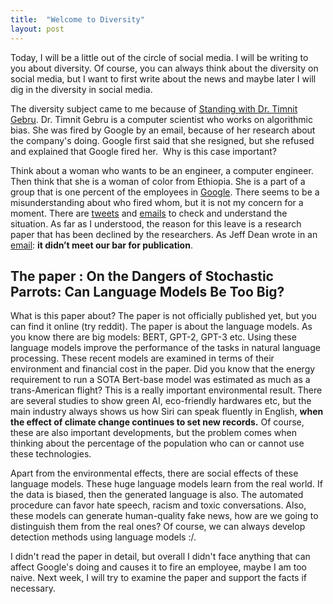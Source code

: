 ```yaml
---
title:  "Welcome to Diversity"
layout: post
---
```


Today, I will be a little out of the circle of social media. I will be writing to you about diversity. 
Of course, you can always think about the diversity on social media, but I want to first write about the news and maybe later 
I will dig in the diversity in social media.

The diversity subject came to me because of 
[Standing with Dr. Timnit Gebru](https://googlewalkout.medium.com/standing-with-dr-timnit-gebru-isupporttimnit-believeblackwomen-6dadc300d382). 
Dr. Timnit Gebru is a computer scientist who works on algorithmic bias. She was fired by Google by an email, 
because of her research about the company's doing. Google first said that she resigned, 
but she refused and explained that Google fired her.  Why is this case important?

Think about a woman who wants to be an engineer, a computer engineer. 
Then think that she is a woman of color from Ethiopia. She is a part of a group that is one percent of the employees in 
[Google](https://www.wired.com/story/five-years-tech-diversity-reports-little-progress/). 
There seems to be a misunderstanding about who fired whom, but it is not my concern for a moment. 
There are [tweets](https://twitter.com/timnitGebru/status/1334341991795142667) and 
[emails](https://www.platformer.news/p/the-withering-email-that-got-an-ethical) to check and understand the situation. 
As far as I understood, the reason for this leave is a research paper that has been declined by the researchers. 
As Jeff Dean wrote in an [email]((https://www.reddit.com/r/MachineLearning/comments/k6467v/n_the_email_that_got_ethical_ai_researcher_timnit/)): __it didn’t meet our bar for publication__. 

## The paper : On the Dangers of Stochastic Parrots: Can Language Models Be Too Big?

What is this paper about? The paper is not officially published yet, but you can find it online (try reddit).
The paper is about the language models. As you know there are big models: BERT, GPT-2, GPT-3 etc. Using these language models improve 
the performance of the tasks in natural language processing. 
These recent models are examined in terms of their environment and financial cost in the paper. 
Did you know that the energy requirement to run a SOTA Bert-base model was estimated as much as a trans-American flight? 
This is a really important environmental result. There are several studies to show green AI, eco-friendly hardwares etc, 
but the main industry always shows us how Siri can speak fluently in English, __when the effect of climate change continues to set new records.__ 
Of course, these are also important developments, but the problem comes when thinking about the percentage of the population 
who can or cannot use these technologies.

Apart from the environmental effects, there are social effects of these language models. 
These huge language models learn from the real world. If the data is biased, then the generated language is also. 
The automated procedure can favor hate speech, racism and toxic conversations. 
Also, these models can generate human-quality fake news, how are we going to distinguish them from the real ones?
Of course, we can always develop detection methods using language models :/.

I didn't read the paper in detail, but overall I didn't face anything that can affect Google's doing and causes it to fire an employee, 
maybe I am too naive. Next week, I will try to examine the paper and support the facts if necessary.
